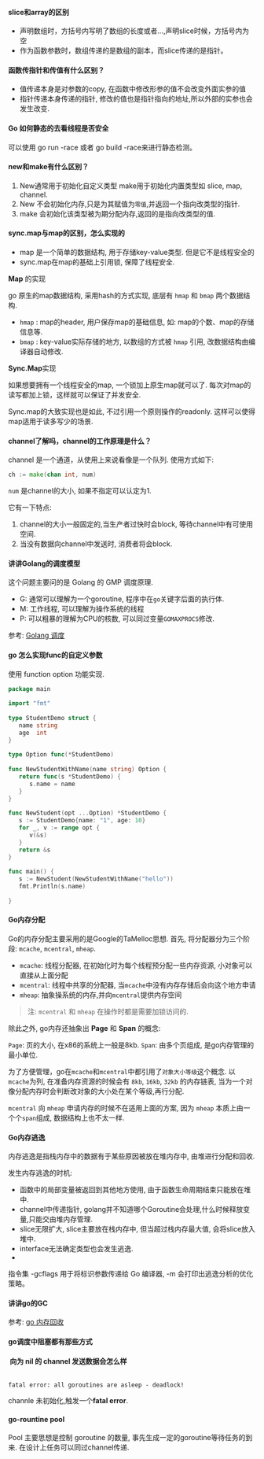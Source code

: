 #### slice和array的区别

-   声明数组时，方括号内写明了数组的长度或者...,声明slice时候，方括号内为空
-   作为函数参数时，数组传递的是数组的副本，而slice传递的是指针。


#### 函数传指针和传值有什么区别？

- 值传递本身是对参数的copy, 在函数中修改形参的值不会改变外面实参的值
- 指针传递本身传递的指针, 修改的值也是指针指向的地址,所以外部的实参也会发生改变.


#### Go 如何静态的去看线程是否安全

可以使用 go run -race 或者 go build -race来进行静态检测。


#### new和make有什么区别？

1. New通常用于初始化自定义类型 make用于初始化内置类型如 slice, map, channel.
2. New 不会初始化内存,只是为其赋值为`零值`,并返回一个指向改类型的指针.
3. make 会初始化该类型被为期分配内存,返回的是指向改类型的值.


#### sync.map与map的区别，怎么实现的

- map 是一个简单的数据结构, 用于存储key-value类型. 但是它不是线程安全的
- sync.map在map的基础上引用锁, 保障了线程安全.

**Map** 的实现

go 原生的map数据结构, 采用hash的方式实现, 底层有 `hmap` 和 `bmap` 两个数据结构.

- `hmap` : map的header, 用户保存map的基础信息, 如: map的个数、map的存储信息等.
- `bmap` : key-value实际存储的地方,  以数组的方式被 `hmap` 引用, 改数据结构由编译器自动修改.

**Sync.Map**实现

如果想要拥有一个线程安全的map, 一个锁加上原生map就可以了. 每次对map的读写都加上锁，这样就可以保证了并发安全.

Sync.map的大致实现也是如此, 不过引用一个原则操作的readonly. 这样可以使得map适用于读多写少的场景.


#### channel了解吗，channel的工作原理是什么？

channel 是一个通道，从使用上来说看像是一个队列. 使用方式如下:

```go
ch := make(chan int, num)
```

`num` 是channel的大小, 如果不指定可以认定为1.

它有一下特点:

1. channel的大小一般固定的,当生产者过快时会block, 等待channel中有可使用空间.
2. 当没有数据向channel中发送时, 消费者将会block.



#### 讲讲Golang的调度模型

这个问题主要问的是 Golang 的 GMP 调度原理.

- G:  通常可以理解为一个goroutine, 程序中在`go`关键字后面的执行体.
- M: 工作线程, 可以理解为操作系统的线程
- P: 可以粗暴的理解为CPU的核数, 可以同过变量`GOMAXPROCS`修改.

参考: [Golang 调度](https://zhuanlan.zhihu.com/p/352964026)


#### go 怎么实现func的自定义参数  

使用 function option 功能实现.

```go
package main  
  
import "fmt"  
  
type StudentDemo struct {  
   name string  
   age  int  
}  
  
type Option func(*StudentDemo)  
  
func NewStudentWithName(name string) Option {  
   return func(s *StudentDemo) {  
      s.name = name  
   }  
}  
  
func NewStudent(opt ...Option) *StudentDemo {  
   s := StudentDemo{name: "1", age: 10}  
   for _, v := range opt {  
      v(&s)  
   }  
   return &s  
}  
  
func main() {  
   s := NewStudent(NewStudentWithName("hello"))  
   fmt.Println(s.name)  
  
}
```



#### Go内存分配

Go的内存分配主要采用的是Google的TaMelloc思想.  首先, 将分配器分为三个阶段: `mcache`, `mcentral`, `mheap`.  

- `mcache`: 线程分配器, 在初始化时为每个线程预分配一些内存资源, 小对象可以直接从上面分配
- `mcentral`: 线程中共享的分配器, 当`mcache`中没有内存存储后会向这个地方申请
- `mheap`: 抽象操系统的内存,并向`mcentral`提供内存空间

> 注: `mcentral` 和 `mheap` 在操作时都是需要加锁访问的.

除此之外, go内存还抽象出 **Page** 和 **Span** 的概念:

`Page`:  页的大小, 在x86的系统上一般是8kb.
`Span`:  由多个页组成, 是go内存管理的最小单位.

为了方便管理，go在`mcache`和`mcentral`中都引用了`对象大小等级`这个概念. 以`mcache`为列,  在准备内存资源的时候会有 `8kb`, `16kb`, `32kb` 的内存链表, 当为一个对像分配内存时会判断改对象的大小处在某个等级,再行分配.

`mcentral` 向 `mheap` 申请内存的时候不在适用上面的方案, 因为 `mheap` 本质上由一个个`span`组成, 数据结构上也不太一样.


#### Go内存逃逸

内存逃逸是指栈内存中的数据有于某些原因被放在堆内存中, 由堆进行分配和回收.

发生内存逃逸的时机:

- 函数中的局部变量被返回到其他地方使用, 由于函数生命周期结束只能放在堆中.
- channel中传递指针, golang并不知道哪个Goroutine会处理,什么时候释放变量,只能交由堆内存管理.
- slice无限扩大,  slice主要放在栈内存中, 但当超过栈内存最大值, 会将slice放入堆中.
- interface无法确定类型也会发生逃逸.
- 
指令集 -gcflags 用于将标识参数传递给 Go 编译器, -m 会打印出逃逸分析的优化策略。


#### 讲讲go的GC  

参考: [go 内存回收](https://zhuanlan.zhihu.com/p/297177002)


#### go调度中阻塞都有那些方式


####  向为 nil 的 channel 发送数据会怎么样

```shell

fatal error: all goroutines are asleep - deadlock!

```

channle 未初始化,触发一个**fatal error**.


#### go-rountine pool

Pool 主要思想是控制 goroutine 的数量, 事先生成一定的goroutine等待任务的到来. 在设计上任务可以同过channel传递.



